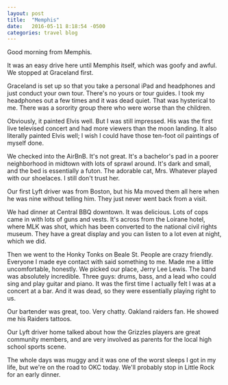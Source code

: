 ```yaml
---
layout: post
title:  "Memphis"
date:   2016-05-11 8:18:54 -0500
categories: travel blog
---
```


Good morning from Memphis.

It was an easy drive here until Memphis itself, which was goofy and awful. We stopped at Graceland first.

Graceland is set up so that you take a personal iPad and headphones and just conduct your own tour. There's no yours or tour guides. I took my headphones out a few times and it was dead quiet. That was hysterical to me. There was a sorority group there who were worse than the children.

Obviously, it painted Elvis well. But I was still impressed. His was the first live televised concert and had more viewers than the moon landing. It also literally painted Elvis well; I wish I could have those ten-foot oil paintings of myself done.

We checked into the AirBnB. It's not great. It's a bachelor's pad in a poorer neighborhood in midtown with lots of sprawl around. It's dark and small, and the bed is essentially a futon. The adorable cat, Mrs. Whatever played with our shoelaces. I still don't trust her.

Our first Lyft driver was from Boston, but his Ma moved them all here when he was nine without telling him. They just never went back from a visit.

We had dinner at Central BBQ downtown. It was delicious. Lots of cops came in with lots of guns and vests. It's across from the Loirane hotel, where MLK was shot, which has been converted to the national civil rights museum. They have a great display and you can listen to a lot even at night, which we did.

Then we went to the Honky Tonks on Beale St. People are crazy friendly. Everyone I made eye contact with said something to me. Made me a little uncomfortable, honestly. We picked our place, Jerry Lee Lewis. The band was absolutely incredible. Three guys: drums, bass, and a lead who could sing and play guitar and piano. It was the first time I actually felt I was at a concert at a bar. And it was dead, so they were essentially playing right to us.

Our bartender was great, too. Very chatty. Oakland raiders fan. He showed me his Raiders tattoos.

Our Lyft driver home talked about how the Grizzles players are great community members, and are very involved as parents for the local high school sports scene.

The whole days was muggy and it was one of the worst sleeps I got in my life, but we're on the road to OKC today. We'll probably stop in Little Rock for an early dinner.
